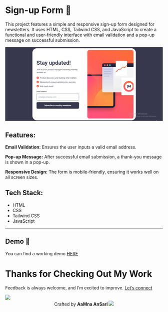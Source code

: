 # Sign-up Form 📧


This project features a simple and responsive sign-up form designed for newsletters. It uses HTML, CSS, Tailwind CSS, and JavaScript to create a functional and user-friendly interface with email validation and a pop-up message on successful submission.
<p align="center">
  <img src="./signinForm.gif" alt="Sign-inForm">
</p>

## Features:
**Email Validation:** Ensures the user inputs a valid email address.

**Pop-up Message:** After successful email submission, a thank-you message is shown in a pop-up.

**Responsive Design:** The form is mobile-friendly, ensuring it works well on all screen sizes.

## Tech Stack:
- HTML
- CSS
- Tailwind CSS
- JavaScript  
---

## Demo 🎥

You can find a working demo [HERE](https://signi-form.netlify.app/)

# Thanks for Checking Out My Work

Feedback is always welcome, and I’m excited to improve. 
[Let’s connect](https://linktr.ee/aamna_ansari)

<img src="https://user-images.githubusercontent.com/73097560/115834477-dbab4500-a447-11eb-908a-139a6edaec5c.gif">

<div align="center">Crafted by <b>AaMna AnSari <img src="https://media.giphy.com/media/ObNTw8Uzwy6KQ/giphy.gif" width="20px"> </div>